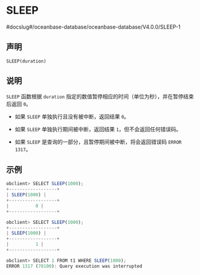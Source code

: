 SLEEP 
==========================
#docslug#/oceanbase-database/oceanbase-database/V4.0.0/SLEEP-1


声明 
-----------------------

```unknow
SLEEP(duration)
```



说明 
-----------------------

`SLEEP` 函数根据 `duration` 指定的数值暂停相应的时间（单位为秒），并在暂停结束后返回 `0`。

* 如果 `SLEEP` 单独执行且没有被中断，返回结果 `0`。

  

* 如果 `SLEEP` 单独执行期间被中断，返回结果 `1`，但不会返回任何错误码。

  

* 如果 `SLEEP` 是查询的一部分，且暂停期间被中断，将会返回错误码 `ERROR 1317`。

  




示例 
-----------------------

```javascript
obclient> SELECT SLEEP(1000);
+------------------+
| SLEEP(1000) |
+------------------+
|          0 |
+------------------+

obclient> SELECT SLEEP(1000);
+------------------+
| SLEEP(1000) |
+------------------+
|          1 |
+------------------+

obclient> SELECT 1 FROM t1 WHERE SLEEP(1000);
ERROR 1317 (70100): Query execution was interrupted
```


